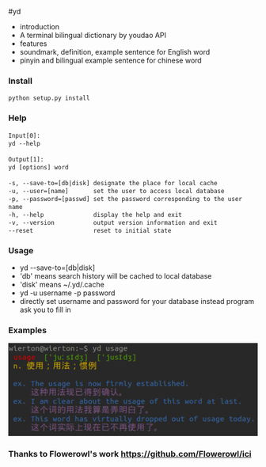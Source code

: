 #yd

* introduction
 * A terminal bilingual dictionary by youdao API
* features
 * soundmark, definition, example sentence for English word
 * pinyin and bilingual example sentence for chinese word

### Install
	python setup.py install

### Help
```
Input[0]:
yd --help

Output[1]:
yd [options] word

-s, --save-to=[db|disk] designate the place for local cache
-u, --user=[name]       set the user to access local database
-p, --password=[passwd] set the password corresponding to the user name
-h, --help              display the help and exit
-v, --version           output version information and exit
--reset                 reset to initial state
```

### Usage
* yd --save-to=[db|disk]
 * 'db' means search history will be cached to local database
 * 'disk' means ~/.yd/.cache
* yd -u username -p password
 * directly set username and password for your database instead program ask you to fill in

### Examples
![](ex.png)

### Thanks to Flowerowl's work <https://github.com/Flowerowl/ici>
